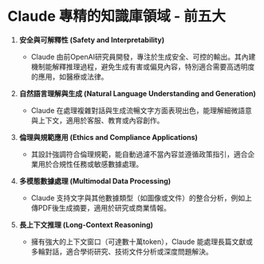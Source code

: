 # Claude 專精的知識庫領域 - 前五大

1. **安全與可解釋性 (Safety and Interpretability)**  
   - Claude 由前OpenAI研究員開發，專注於生成安全、可控的輸出。其內建機制能解釋推理過程，避免生成有害或偏見內容，特別適合需要高透明度的應用，如醫療或法律。

2. **自然語言理解與生成 (Natural Language Understanding and Generation)**  
   - Claude 在處理複雜對話與生成流暢文字方面表現出色，能理解細微語意與上下文，適用於客服、教育或內容創作。

3. **倫理與規範應用 (Ethics and Compliance Applications)**  
   - 其設計強調符合倫理規範，能自動過濾不當內容並遵循政策指引，適合企業用於合規性任務或敏感數據處理。

4. **多模態數據處理 (Multimodal Data Processing)**  
   - Claude 支持文字與其他數據類型（如圖像或文件）的整合分析，例如上傳PDF後生成摘要，適用於研究或商業情報。

5. **長上下文推理 (Long-Context Reasoning)**  
   - 擁有強大的上下文窗口（可達數十萬token），Claude 能處理長篇文獻或多輪對話，適合學術研究、技術文件分析或深度問題解決。
